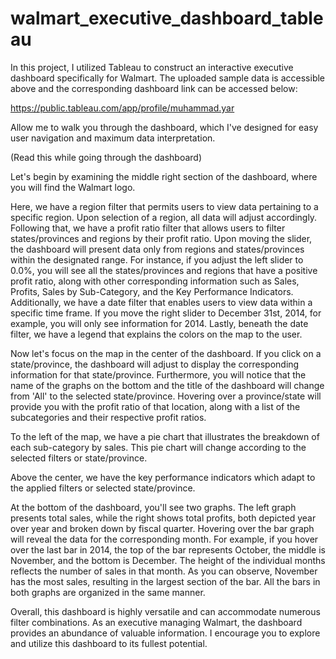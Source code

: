 # walmart_executive_dashboard_tableau
In this project, I utilized Tableau to construct an interactive executive dashboard specifically for Walmart. The uploaded sample data is accessible above and the corresponding dashboard link can be accessed below:

https://public.tableau.com/app/profile/muhammad.yar

Allow me to walk you through the dashboard, which I've designed for easy user navigation and maximum data interpretation.

(Read this while going through the dashboard)

Let's begin by examining the middle right section of the dashboard, where you will find the Walmart logo.

Here, we have a region filter that permits users to view data pertaining to a specific region. Upon selection of a region, all data will adjust accordingly. Following that, we have a profit ratio filter that allows users to filter states/provinces and regions by their profit ratio. Upon moving the slider, the dashboard will present data only from regions and states/provinces within the designated range. For instance, if you adjust the left slider to 0.0%, you will see all the states/provinces and regions that have a positive profit ratio, along with other corresponding information such as Sales, Profits, Sales by Sub-Category, and the Key Performance Indicators. Additionally, we have a date filter that enables users to view data within a specific time frame. If you move the right slider to December 31st, 2014, for example, you will only see information for 2014. Lastly, beneath the date filter, we have a legend that explains the colors on the map to the user.

Now let's focus on the map in the center of the dashboard. If you click on a state/province, the dashboard will adjust to display the corresponding information for that state/province. Furthermore, you will notice that the name of the graphs on the bottom and the title of the dashboard will change from 'All' to the selected state/province. Hovering over a province/state will provide you with the profit ratio of that location, along with a list of the subcategories and their respective profit ratios.

To the left of the map, we have a pie chart that illustrates the breakdown of each sub-category by sales. This pie chart will change according to the selected filters or state/province.

Above the center, we have the key performance indicators which adapt to the applied filters or selected state/province.

At the bottom of the dashboard, you'll see two graphs. The left graph presents total sales, while the right shows total profits, both depicted year over year and broken down by fiscal quarter. Hovering over the bar graph will reveal the data for the corresponding month. For example, if you hover over the last bar in 2014, the top of the bar represents October, the middle is November, and the bottom is December. The height of the individual months reflects the number of sales in that month. As you can observe, November has the most sales, resulting in the largest section of the bar. All the bars in both graphs are organized in the same manner.

Overall, this dashboard is highly versatile and can accommodate numerous filter combinations. As an executive managing Walmart, the dashboard provides an abundance of valuable information. I encourage you to explore and utilize this dashboard to its fullest potential.


